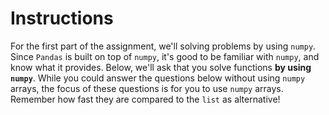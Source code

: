 # Instructions 

For the first part of the assignment, we'll solving problems by using `numpy`. Since `Pandas` is built on top of `numpy`, it's good to be familiar with `numpy`, and know what it provides. Below, we'll ask that you solve functions **by using `numpy`**. While you could answer the questions below without using `numpy` arrays, the focus of these questions is for you to use `numpy` arrays. Remember how fast they are compared to the `list` as alternative! 

